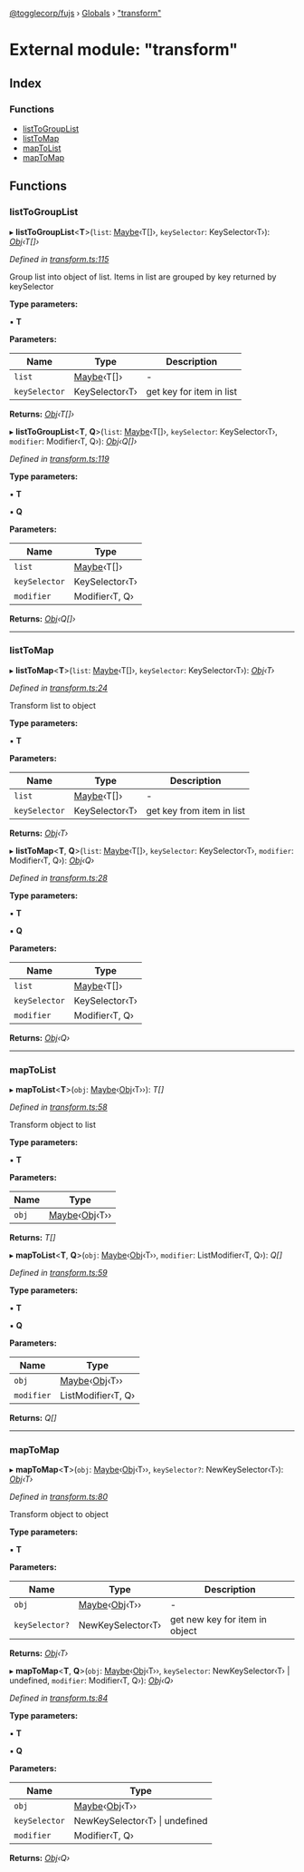 [@togglecorp/fujs](../README.md) › [Globals](../globals.md) › ["transform"](_transform_.md)

# External module: "transform"

## Index

### Functions

* [listToGroupList](_transform_.md#listtogrouplist)
* [listToMap](_transform_.md#listtomap)
* [mapToList](_transform_.md#maptolist)
* [mapToMap](_transform_.md#maptomap)

## Functions

###  listToGroupList

▸ **listToGroupList**<**T**>(`list`: [Maybe](_declarations_.md#maybe)‹T[]›, `keySelector`: KeySelector‹T›): *[Obj](_declarations_.md#obj)‹T[]›*

*Defined in [transform.ts:115](https://github.com/toggle-corp/fujs/blob/e17c407/src/transform.ts#L115)*

Group list into object of list.
Items in list are grouped by key returned by keySelector

**Type parameters:**

▪ **T**

**Parameters:**

Name | Type | Description |
------ | ------ | ------ |
`list` | [Maybe](_declarations_.md#maybe)‹T[]› | - |
`keySelector` | KeySelector‹T› | get key for item in list |

**Returns:** *[Obj](_declarations_.md#obj)‹T[]›*

▸ **listToGroupList**<**T**, **Q**>(`list`: [Maybe](_declarations_.md#maybe)‹T[]›, `keySelector`: KeySelector‹T›, `modifier`: Modifier‹T, Q›): *[Obj](_declarations_.md#obj)‹Q[]›*

*Defined in [transform.ts:119](https://github.com/toggle-corp/fujs/blob/e17c407/src/transform.ts#L119)*

**Type parameters:**

▪ **T**

▪ **Q**

**Parameters:**

Name | Type |
------ | ------ |
`list` | [Maybe](_declarations_.md#maybe)‹T[]› |
`keySelector` | KeySelector‹T› |
`modifier` | Modifier‹T, Q› |

**Returns:** *[Obj](_declarations_.md#obj)‹Q[]›*

___

###  listToMap

▸ **listToMap**<**T**>(`list`: [Maybe](_declarations_.md#maybe)‹T[]›, `keySelector`: KeySelector‹T›): *[Obj](_declarations_.md#obj)‹T›*

*Defined in [transform.ts:24](https://github.com/toggle-corp/fujs/blob/e17c407/src/transform.ts#L24)*

Transform list to object

**Type parameters:**

▪ **T**

**Parameters:**

Name | Type | Description |
------ | ------ | ------ |
`list` | [Maybe](_declarations_.md#maybe)‹T[]› | - |
`keySelector` | KeySelector‹T› | get key from item in list |

**Returns:** *[Obj](_declarations_.md#obj)‹T›*

▸ **listToMap**<**T**, **Q**>(`list`: [Maybe](_declarations_.md#maybe)‹T[]›, `keySelector`: KeySelector‹T›, `modifier`: Modifier‹T, Q›): *[Obj](_declarations_.md#obj)‹Q›*

*Defined in [transform.ts:28](https://github.com/toggle-corp/fujs/blob/e17c407/src/transform.ts#L28)*

**Type parameters:**

▪ **T**

▪ **Q**

**Parameters:**

Name | Type |
------ | ------ |
`list` | [Maybe](_declarations_.md#maybe)‹T[]› |
`keySelector` | KeySelector‹T› |
`modifier` | Modifier‹T, Q› |

**Returns:** *[Obj](_declarations_.md#obj)‹Q›*

___

###  mapToList

▸ **mapToList**<**T**>(`obj`: [Maybe](_declarations_.md#maybe)‹[Obj](_declarations_.md#obj)‹T››): *T[]*

*Defined in [transform.ts:58](https://github.com/toggle-corp/fujs/blob/e17c407/src/transform.ts#L58)*

Transform object to list

**Type parameters:**

▪ **T**

**Parameters:**

Name | Type |
------ | ------ |
`obj` | [Maybe](_declarations_.md#maybe)‹[Obj](_declarations_.md#obj)‹T›› |

**Returns:** *T[]*

▸ **mapToList**<**T**, **Q**>(`obj`: [Maybe](_declarations_.md#maybe)‹[Obj](_declarations_.md#obj)‹T››, `modifier`: ListModifier‹T, Q›): *Q[]*

*Defined in [transform.ts:59](https://github.com/toggle-corp/fujs/blob/e17c407/src/transform.ts#L59)*

**Type parameters:**

▪ **T**

▪ **Q**

**Parameters:**

Name | Type |
------ | ------ |
`obj` | [Maybe](_declarations_.md#maybe)‹[Obj](_declarations_.md#obj)‹T›› |
`modifier` | ListModifier‹T, Q› |

**Returns:** *Q[]*

___

###  mapToMap

▸ **mapToMap**<**T**>(`obj`: [Maybe](_declarations_.md#maybe)‹[Obj](_declarations_.md#obj)‹T››, `keySelector?`: NewKeySelector‹T›): *[Obj](_declarations_.md#obj)‹T›*

*Defined in [transform.ts:80](https://github.com/toggle-corp/fujs/blob/e17c407/src/transform.ts#L80)*

Transform object to object

**Type parameters:**

▪ **T**

**Parameters:**

Name | Type | Description |
------ | ------ | ------ |
`obj` | [Maybe](_declarations_.md#maybe)‹[Obj](_declarations_.md#obj)‹T›› | - |
`keySelector?` | NewKeySelector‹T› | get new key for item in object |

**Returns:** *[Obj](_declarations_.md#obj)‹T›*

▸ **mapToMap**<**T**, **Q**>(`obj`: [Maybe](_declarations_.md#maybe)‹[Obj](_declarations_.md#obj)‹T››, `keySelector`: NewKeySelector‹T› | undefined, `modifier`: Modifier‹T, Q›): *[Obj](_declarations_.md#obj)‹Q›*

*Defined in [transform.ts:84](https://github.com/toggle-corp/fujs/blob/e17c407/src/transform.ts#L84)*

**Type parameters:**

▪ **T**

▪ **Q**

**Parameters:**

Name | Type |
------ | ------ |
`obj` | [Maybe](_declarations_.md#maybe)‹[Obj](_declarations_.md#obj)‹T›› |
`keySelector` | NewKeySelector‹T› &#124; undefined |
`modifier` | Modifier‹T, Q› |

**Returns:** *[Obj](_declarations_.md#obj)‹Q›*
